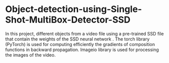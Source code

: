 # Object-detection-using-Single-Shot-MultiBox-Detector-SSD
In this project, different objects from a video file using a pre-trained SSD file that contain the weights of the SSD neural network . The torch library (PyTorch) is used for computing efficiently the gradients of composition functions in backward propagation. Imageio library is used for processing the images of the video.

